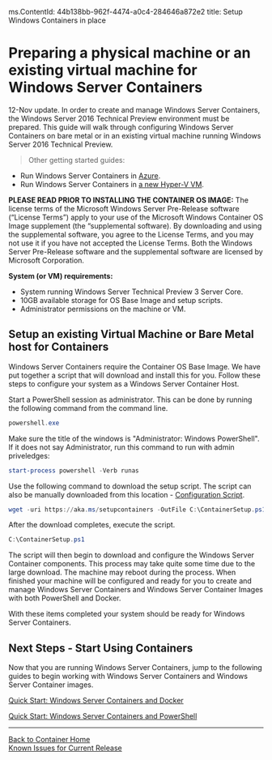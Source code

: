 ms.ContentId: 44b138bb-962f-4474-a0c4-284646a872e2
title: Setup Windows Containers in place

# Preparing a physical machine or an existing virtual machine for Windows Server Containers

12-Nov update. In order to create and manage Windows Server Containers, the Windows Server 2016 Technical Preview environment must be prepared. This guide will walk through configuring Windows Server Containers on bare metal or in an existing virtual machine running Windows Server 2016 Technical Preview.

> Other getting started guides:
  * Run Windows Server Containers in [Azure](./azure_setup.md).
  * Run Windows Server Containers in [a new Hyper-V VM](./container_setup.md).

  **PLEASE READ PRIOR TO INSTALLING THE CONTAINER OS IMAGE:**  The license terms of the Microsoft Windows Server Pre-Release software (“License Terms”) apply to your use of the Microsoft Windows Container OS Image supplement (the “supplemental software). By downloading and using the supplemental software, you agree to the License Terms, and you may not use it if you have not accepted the License Terms. Both the Windows Server Pre-Release software and the supplemental software are licensed by Microsoft Corporation.

**System (or VM) requirements:**
* System running Windows Server Technical Preview 3 Server Core.
* 10GB available storage for OS Base Image and setup scripts.
* Administrator permissions on the machine or VM.

## Setup an existing Virtual Machine or Bare Metal host for Containers

Windows Server Containers require the Container OS Base Image. We have put together a script that will download and install this for you. Follow these steps to configure your system as a Windows Server Container Host.

Start a PowerShell session as administrator. This can be done by running the following command from the command line.

``` powershell
powershell.exe
```

Make sure the title of the windows is "Administrator: Windows PowerShell". If it does not say Administrator, run this command to run with admin priveledges:

``` powershell
start-process powershell -Verb runas
```

Use the following command to download the setup script. The script can also be manually downloaded from this location - [Configuration Script](http://aka.ms/setupcontainers).

``` PowerShell
wget -uri https://aka.ms/setupcontainers -OutFile C:\ContainerSetup.ps1
```

 After the download completes, execute the script.
``` PowerShell
C:\ContainerSetup.ps1
```

The script will then begin to download and configure the Windows Server Container components. This process may take quite some time due to the large download. The machine may reboot during the process. When finished your machine will be configured and ready for you to create and manage Windows Server Containers and Windows Server Container Images with both PowerShell and Docker.

 With these items completed your system should be ready for Windows Server Containers.


## Next Steps - Start Using Containers

Now that you are running Windows Server Containers, jump to the following guides to begin working with Windows Server Containers and Windows Server Container images.

[Quick Start: Windows Server Containers and Docker](./manage_docker.md)

[Quick Start: Windows Server Containers and PowerShell](./manage_powershell.md)

-------------------


[Back to Container Home](../containers_welcome.md)  
[Known Issues for Current Release](../about/work_in_progress.md)



<!--HONumber=Jan16_HO1-->
